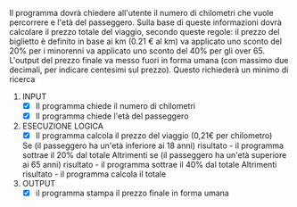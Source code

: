 Il programma dovrà chiedere all'utente il numero di chilometri che vuole percorrere e l'età del passeggero.
Sulla base di queste informazioni dovrà calcolare il prezzo totale del viaggio, secondo queste regole:
il prezzo del biglietto è definito in base ai km (0.21 € al km)
va applicato uno sconto del 20% per i minorenni
va applicato uno sconto del 40% per gli over 65.
L'output del prezzo finale va messo fuori in forma umana (con massimo due decimali, per indicare centesimi sul prezzo). Questo richiederà un minimo di ricerca



1. INPUT
    - [x] Il programma chiede il numero di chilometri
    - [x] Il programma chiede l'età del passeggero
2. ESECUZIONE LOGICA
    - [x] Il programma calcola il prezzo del viaggio (0,21€ per chilometro)

    Se (il passeggero ha un'età inferiore ai 18 anni)
        risultato - il programma sottrae il 20% dal totale
    Altrimenti se (il passeggero ha un'età superiore ai 65 anni)
        risultato - il programma sottrae il 40% dal totale
    Altrimenti 
        risultato - il programma calcola il totale
3. OUTPUT
    - [x] il programma stampa il prezzo finale in forma umana